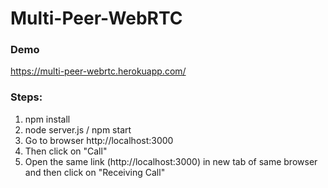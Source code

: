 # Multi-Peer-WebRTC

### Demo 
  https://multi-peer-webrtc.herokuapp.com/

### Steps:
  1) npm install
  2) node server.js / npm start
  3) Go to browser http://localhost:3000
  4) Then click on "Call"
  5) Open the same link (http://localhost:3000) in new tab of same browser and then click on "Receiving Call"
 
